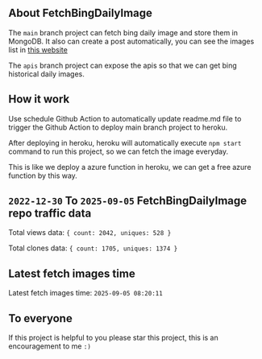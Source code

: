 ## About FetchBingDailyImage

The `main` branch project can fetch bing daily image and store them in MongoDB.
It also can create a post automatically, you can see the images list in [this website](https://oursalbum.netlify.app)

The `apis` branch project can expose the apis so that we can get bing historical daily images.

## How it work

Use schedule Github Action to automatically update readme.md file to trigger the Github Action to deploy main branch project to heroku.

After deploying in heroku, heroku will automatically execute `npm start` command to run this project, so we can fetch the image everyday.

This is like we deploy a azure function in heroku, we can get a free azure function by this way.

## `2022-12-30` To `2025-09-05` FetchBingDailyImage repo traffic data

Total views data: `{ count: 2042, uniques: 528 }`

Total clones data: `{ count: 1705, uniques: 1374 }`

## Latest fetch images time

Latest fetch images time: `2025-09-05 08:20:11`

## To everyone

If this project is helpful to you please star this project, this is an encouragement to me `:)`



